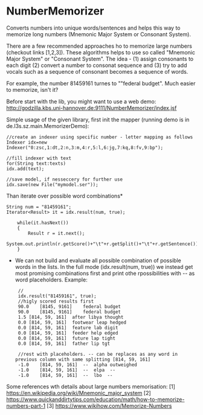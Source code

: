 # NumberMemorizer
Converts numbers into unique words/sentences and helps this way to memorize long numbers (Mnemonic Major System or Consonant System).


There are a few recommended approaches ho to memorize large numbers (checkout links [1,2,3]). These algorithms helps to use so called "Mnemonic Major System" or "Consonant System". The idea - (1) assign consonants to each digit (2) convert a number to consonat sequence and (3) try to add vocals such as a sequence of consonant becomes a sequence of words. 

For example, the number 81459161 turnes to ""federal budget". Much easier to memorize, isn't it?

Before start with the lib, you might want to use a web demo: http://godzilla.kbs.uni-hannover.de:9111/NumberMemorizer/index.jsf

Simple usage of the given library, first init the mapper (running demo is in de.l3s.sz.main.MemorizerDemo):

    //create an indexer using specific number - letter mapping as follows
    Indexer idx=new Indexer("0:zsc,1:dt,2:n,3:m,4:r,5:l,6:jg,7:kq,8:fv,9:bp");

    //fill indexer with text
    for(String text:texts)
    idx.add(text);

    //save model, if nesseccery for further use
    idx.save(new File("mymodel.ser"));

Than iterate over possible word combinations*

    String num = "81459161";
    Iterator<Result> it = idx.result(num, true);
		
		while(it.hasNext())
		{
			Result r = it.next();
			System.out.println(r.getScore()+"\t"+r.getSplit()+"\t"+r.getSentence());
		}

 * We can not build and evaluate all possible combination of possible words in the lists. In the full mode (idx.result(num, true)) we instead get most promising combinations first and print othe rpossibilities with -- as word placeholders. Example:
	
		//
    	idx.result("81459161", true);
    	//higly scored results first
    	90.0	[8145, 9161]	federal budget
    	90.0	[8145, 9161]	federal budget
    	1.5	[814, 59, 161]	after libya thought
    	0.0	[814, 59, 161]	footwear leap hedged
    	0.0	[814, 59, 161]	feature lab digit
    	0.0	[814, 59, 161]	feeder help edged
    	0.0	[814, 59, 161]	future lap tight
    	0.0	[814, 59, 161]	father lip tgt
    
    	//rest with placeholders. -- can be replaces as any word in previous column with same splitting [814, 59, 161]
    	-1.0	[814, 59, 161]	--  alpha outweighed
    	-1.0	[814, 59, 161]	--  elpa  --
    	-1.0	[814, 59, 161]	--  lbo  -- 


Some references wth details about large numbers memorisation:
[1] https://en.wikipedia.org/wiki/Mnemonic_major_system
[2] https://www.quickanddirtytips.com/education/math/how-to-memorize-numbers-part-1
[3] https://www.wikihow.com/Memorize-Numbers


